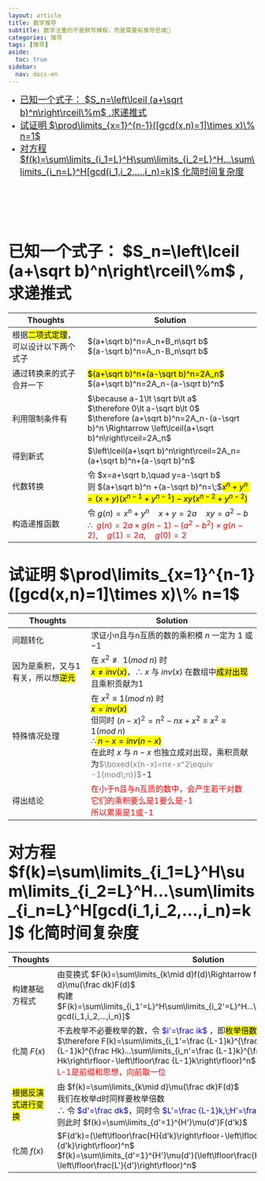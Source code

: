 ```yaml
---
layout: article
title: 数学推导
subtitle: 数学注重的不是默写模板，而是需要有推导思维🤔
categories: 推导
tags: [推导]
aside:
  toc: true
sidebar:
  nav: docs-en
---
```


- <a href="#qst1"><font size="4px">已知一个式子： $S_n=\left\lceil (a+\sqrt b)^n\right\rceil\%m$ ,求递推式</font></a>
- <a href="#qst2"><font size="4px">试证明 $\prod\limits_{x=1}^{n-1}([gcd(x,n)=1]\times x)\% n=1$</font></a>
- <a href="#qst3"><font size="4px">对方程 $f(k)=\sum\limits_{i_1=L}^H\sum\limits_{i_2=L}^H...\sum\limits_{i_n=L}^H[gcd(i_1,i_2,...,i_n)=k]$ 化简时间复杂度</font></a>
<br /><br /><br /><br /><br /><br />


# <font size="6px" id="qst1"><b>已知一个式子： $S_n=\left\lceil (a+\sqrt b)^n\right\rceil\%m$ ,求递推式</b></font>

|Thoughts|Solution|
| --- | ---|
| 根据<mark>二项式定理</mark>，可以设计以下两个式子 | $(a+\sqrt b)^n=A_n+B_n\sqrt b$ <br /> $(a-\sqrt b)^n=A_n-B_n\sqrt b$      |
| 通过转换来的式子合并一下  | <mark>$(a+\sqrt b)^n+(a-\sqrt b)^n=2A_n$</mark><br>$(a+\sqrt b)^n=2A_n-(a-\sqrt b)^n$  |
|利用限制条件有| $\because a-1\lt \sqrt b\lt a$ <br /> $\therefore 0\lt a-\sqrt b\lt 0$ <br /> $\therefore (a+\sqrt b)^n=2A_n-(a-\sqrt b)^n \Rightarrow \left\lceil(a+\sqrt b)^n\right\rceil=2A_n$ |
|得到新式|$\left\lceil(a+\sqrt b)^n\right\rceil=2A_n=(a+\sqrt b)^n+(a-\sqrt b)^n$|
|代数转换|令 $x=a+\sqrt b,\quad y=a-\sqrt b$<br>则 $(a+\sqrt b)^n +(a-\sqrt b)^n=\;$<mark>$x^n+y^n=(x+y)(x^{n-1}+y^{n-1})-xy(x^{n-2}+y^{n-2})$</mark>|
|构造递推函数|令 $g(n)=x^n+y^n\quad x+y=2a\quad xy=a^2-b$ <br /> $\therefore\;$ <span style="color:red;"> $g(n)=2a\times g(n-1)-(a^2-b^2)\times g(n-2),\quad g(1)=2a,\quad g(0)=2$ </span>|

# <font size="6px" id="qst2"><b>试证明 $\prod\limits_{x=1}^{n-1}([gcd(x,n)=1]\times x)\% n=1$</b></font>

|Thoughts|Solution|
| --- | --- |
|问题转化|求证小n且与n互质的数的乘积模 $n$ 一定为 $1$ 或 $-1$|
|因为是乘积，又与1有关，所以想<mark>逆元</mark>|在 $x^2\not\equiv1(mod\;n)$ 时<br><mark>$x\neq inv(x)$</mark>，$\therefore\;x$ 与 $inv(x)$ 在数组中<mark>成对出现</mark>且乘积贡献为1<br />|
|特殊情况处理|在 $x^2\equiv1(mod\; n)$ 时<br><mark>$x=inv(x)$</mark><br>但同时 $(n-x)^2=n^2-nx+x^2\equiv x^2\equiv1(mod\;n)$<br />$\therefore$<mark>$\;n-x=inv(n-x)$</mark><br />在此时 $x$ 与 $n-x$ 也独立成对出现，乘积贡献为<span style="color: grey">$\boxed{x(n-x)=nx-x^2\equiv -1(mod\;n)}$</span>-1|
|得出结论|<span style="color: red;">在小于n且与n互质的数中，会产生若干对数<br>它们的乘积要么是1要么是-1<br />所以累乘是1或-1|


# <font size="6px" id="qst3"><b>对方程 $f(k)=\sum\limits_{i_1=L}^H\sum\limits_{i_2=L}^H...\sum\limits_{i_n=L}^H[gcd(i_1,i_2,...,i_n)=k]$ 化简时间复杂度</b></font>

|Thoughts|Solution|
| --- | ---|
|构建基础方程式|由变换式 $F(k)=\sum\limits_{k\mid d}f(d)\Rightarrow f(k)=\sum\limits_{k\mid d}\mu(\frac dk)F(d)$<br />构建 $F(k)=\sum\limits_{i_1'=L}^H\sum\limits_{i_2'=L}^H...\sum\limits_{i_n'=L}^H[k\mid gcd(i_1,i_2,...,i_n)]$|
|化简 $F(x)$|不去枚举不必要枚举的数，令<span style="color:blue;"> $i'=\frac ik$ </span>，即<mark>枚举倍数</mark><br />$\therefore F(k)=\sum\limits_{i_1'=\frac {L-1}k}^{\frac Hk}\sum\limits_{i_2'=\frac {L-1}k}^{\frac Hk}...\sum\limits_{i_n'=\frac {L-1}k}^{\frac Hk}1=(\left\lfloor \frac Hk\right\rfloor-\left\lfloor\frac {L-1}k\right\rfloor)^n$ <br /><span style="color: red">L-1是前缀和思想，向前取一位</span>|
|<mark>根据反演式进行变换</mark>|由 $f(k)=\sum\limits_{k\mid d}\mu(\frac dk)F(d)$<br>我们在枚举d时同样要枚举倍数<br />$\therefore$ 令 <span style="color: blue;">$d'=\frac dk$</span>，同时令 <span style="color: blue;">$L'=\frac {L-1}k,\;H'=\frac Hk$</span><br>则此时 $f(k)=\sum\limits_{d'=1}^{H'}\mu(d')F(d'k)$|
|化简 $f(x)$|$F(d'k)=(\left\lfloor\frac{H}{d'k}\right\rfloor-\left\lfloor\frac{L-1}{d'k}\right\rfloor)^n$<br />$f(k)=\sum\limits_{d'=1}^{H'}\mu(d')(\left\lfloor\frac{H'}{d}\right\rfloor-\left\lfloor\frac{L'}{d'}\right\rfloor)^n$|
